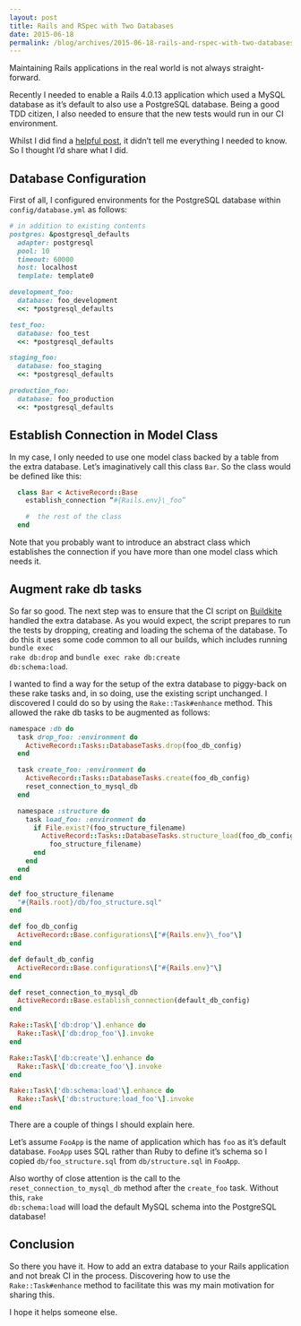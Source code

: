 ```yaml
---
layout: post
title: Rails and RSpec with Two Databases
date: 2015-06-18
permalink: /blog/archives/2015-06-18-rails-and-rspec-with-two-databases
---
```


Maintaining Rails applications in the real world is not always
straight-forward.

Recently I needed to enable a Rails 4.0.13 application which used a
MySQL database as it’s default to also use a PostgreSQL database. Being
a good TDD citizen, I also needed to ensure that the new tests would run in our CI environment.

Whilst I did find a [helpful
post](http://blog.nistu.de/2012/03/25/multi-database-setup-with-rails-and-rspec),
it didn’t tell me everything I needed to know. So I thought I’d share
what I did.

## Database Configuration

First of all, I configured environments for the PostgreSQL database
within <code>config/database.yml</code> as follows:

```ruby
# in addition to existing contents  
postgres: &postgresql_defaults  
  adapter: postgresql  
  pool: 10  
  timeout: 60000  
  host: localhost  
  template: template0

development_foo:  
  database: foo_development  
  <<: *postgresql_defaults

test_foo:  
  database: foo_test  
  <<: *postgresql_defaults

staging_foo:  
  database: foo_staging  
  <<: *postgresql_defaults

production_foo:  
  database: foo_production  
  <<: *postgresql_defaults  
```

## Establish Connection in Model Class

In my case, I only needed to use one model class backed by a table from
the extra database. Let’s imaginatively call this class
<code>Bar</code>. So the class would be defined like this:

```ruby
  class Bar < ActiveRecord::Base  
    establish_connection “#{Rails.env}\_foo”

    #  the rest of the class  
  end
```  

Note that you probably want to introduce an abstract class which
establishes the connection if you have more than one model class which
needs it.

## Augment rake db tasks

So far so good. The next step was to ensure that the CI script on
[Buildkite](https://buildkite.com/) handled the extra database. As you
would expect, the script prepares to run the tests by dropping, creating
and loading the schema of the database. To do this it uses some code
common to all our builds, which includes running <code>bundle exec rake
db:drop</code> and <code>bundle exec rake db:create
db:schema:load</code>.

I wanted to find a way for the setup of the extra database to piggy-back
on these rake tasks and, in so doing, use the existing script unchanged.
I discovered I could do so by using the <code>Rake::Task#enhance</code>
method. This allowed the rake db tasks to be augmented as follows:

```ruby
namespace :db do  
  task drop_foo: :environment do  
    ActiveRecord::Tasks::DatabaseTasks.drop(foo_db_config)  
  end

  task create_foo: :environment do  
    ActiveRecord::Tasks::DatabaseTasks.create(foo_db_config)  
    reset_connection_to_mysql_db  
  end

  namespace :structure do  
    task load_foo: :environment do  
      if File.exist?(foo_structure_filename)  
        ActiveRecord::Tasks::DatabaseTasks.structure_load(foo_db_config,
          foo_structure_filename)  
      end  
    end  
  end  
end

def foo_structure_filename  
  "#{Rails.root}/db/foo_structure.sql"  
end

def foo_db_config  
  ActiveRecord::Base.configurations\["#{Rails.env}\_foo"\]  
end

def default_db_config  
  ActiveRecord::Base.configurations\["#{Rails.env}"\]  
end

def reset_connection_to_mysql_db  
  ActiveRecord::Base.establish_connection(default_db_config)  
end

Rake::Task\['db:drop'\].enhance do  
  Rake::Task\['db:drop_foo'\].invoke  
end

Rake::Task\['db:create'\].enhance do  
  Rake::Task\['db:create_foo'\].invoke  
end

Rake::Task\['db:schema:load'\].enhance do  
  Rake::Task\['db:structure:load_foo'\].invoke  
end  
```

There are a couple of things I should explain here.

Let’s assume <code>FooApp</code> is the name of application which has
<code>foo</code> as it’s default database. <code>FooApp</code> uses SQL
rather than Ruby to define it’s schema so I copied
<code>db/foo_structure.sql</code> from <code>db/structure.sql</code> in
<code>FooApp</code>.

Also worthy of close attention is the call to the
<code>reset_connection_to_mysql_db</code> method after the
<code>create_foo</code> task. Without this, <code>rake
db:schema:load</code> will load the default MySQL schema into the
PostgreSQL database!

## Conclusion

So there you have it. How to add an extra database to your Rails
application and not break CI in the process. Discovering how to use the
<code>Rake::Task#enhance</code> method to facilitate this was my main
motivation for sharing this.

I hope it helps someone else.
